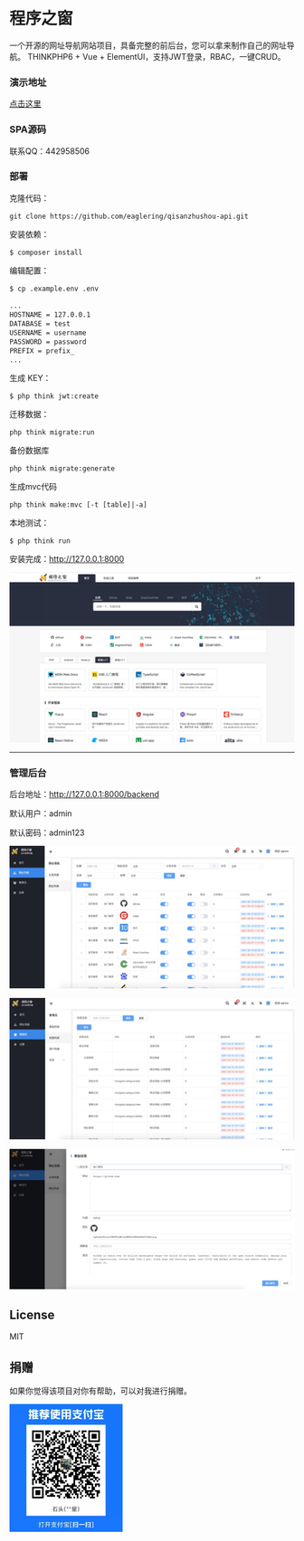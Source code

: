 # 程序之窗

一个开源的网址导航网站项目，具备完整的前后台，您可以拿来制作自己的网址导航。
THINKPHP6 + Vue + ElementUI，支持JWT登录，RBAC，一键CRUD。

### 演示地址
[点击这里](https://www.qisanzhushou.com)

### SPA源码
联系QQ：442958506

### 部署

克隆代码：

```shell
git clone https://github.com/eaglering/qisanzhushou-api.git
```

安装依赖：

```shell
$ composer install
```

编辑配置：

```
$ cp .example.env .env
```

```
...
HOSTNAME = 127.0.0.1
DATABASE = test
USERNAME = username
PASSWORD = password
PREFIX = prefix_
...
```

生成 KEY：

```shell
$ php think jwt:create 
```

迁移数据：

```shell
php think migrate:run
```

备份数据库
```shell
php think migrate:generate
```

生成mvc代码
```shell
php think make:mvc [-t [table]|-a]
```

本地测试：

```shell
$ php think run
```

安装完成：http://127.0.0.1:8000

![首页](public/screen/1618474089218.png)

---
### 管理后台

后台地址：http://127.0.0.1:8000/backend

默认用户：admin

默认密码：admin123

![网址列表](public/screen/1618474156005.png)

![权限列表](public/screen/1618474288519.png)

![添加网址](public/screen/1618478936142.png)

## License

MIT

## 捐赠

如果你觉得该项目对你有帮助，可以对我进行捐赠。

![支付宝](public/screen/WechatIMG256.png)
